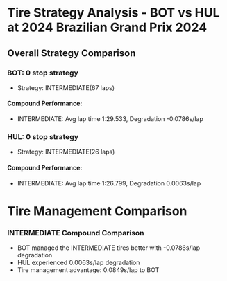 # Tire Strategy Analysis - BOT vs HUL at 2024 Brazilian Grand Prix 2024

## Overall Strategy Comparison

### BOT: 0 stop strategy
* Strategy: INTERMEDIATE(67 laps)

#### Compound Performance:
* INTERMEDIATE: Avg lap time 1:29.533, Degradation -0.0786s/lap

### HUL: 0 stop strategy
* Strategy: INTERMEDIATE(26 laps)

#### Compound Performance:
* INTERMEDIATE: Avg lap time 1:26.799, Degradation 0.0063s/lap

# Tire Management Comparison

### INTERMEDIATE Compound Comparison
* BOT managed the INTERMEDIATE tires better with -0.0786s/lap degradation
* HUL experienced 0.0063s/lap degradation
* Tire management advantage: 0.0849s/lap to BOT